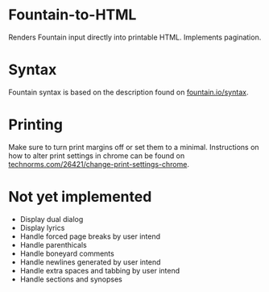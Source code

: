 # Fountain-to-HTML
Renders Fountain input directly into printable HTML. Implements pagination.

# Syntax
Fountain syntax is based on the description found on [fountain.io/syntax](https://fountain.io/syntax).

# Printing
Make sure to turn print margins off or set them to a minimal. Instructions on how to alter print settings in chrome can be found on [technorms.com/26421/change-print-settings-chrome](https://www.technorms.com/26421/change-print-settings-chrome).

# Not yet implemented
- Display dual dialog
- Display lyrics
- Handle forced page breaks by user intend
- Handle parenthicals
- Handle boneyard comments
- Handle newlines generated by user intend
- Handle extra spaces and tabbing by user intend
- Handle sections and synopses

